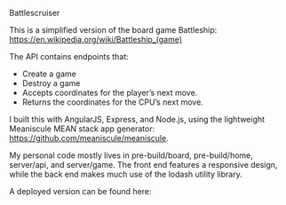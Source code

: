 Battlescruiser

This is a simplified version of the board game Battleship: https://en.wikipedia.org/wiki/Battleship_(game)

The API contains endpoints that:
- Create a game
- Destroy a game
- Accepts coordinates for the player’s next move.
- Returns the coordinates for the CPU’s next move.

I built this with AngularJS, Express, and Node.js, using the lightweight Meaniscule MEAN stack app generator: https://github.com/meaniscule/meaniscule. 

My personal code mostly lives in pre-build/board, pre-build/home, server/api, and server/game. The front end features a responsive design, while the back end makes much use of the lodash utility library.

A deployed version can be found here: